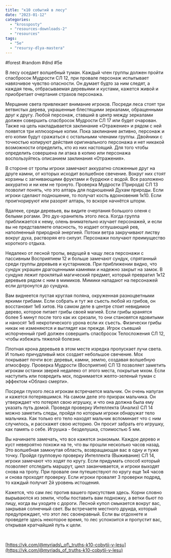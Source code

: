 ```yaml
---
title: "к10 cобытий в лесу"
date: "2023-01-12"
categories: 
  - "krossposty"
  - "resources-downloads-2"
  - "resources"
tags: 
  - "5e"
  - "resursy-dlya-mastera"
---
```


#forest #random #dnd #5e

В лесу оседает волшебный туман. Каждый член группы должен пройти спасбросок Мудрости СЛ 12, при провале персонаж испытывает навязчивое чувство опасности. Он думает будто за ним следят, а каждая тень, отбрасываемая деревьями и кустами, кажется живой и приобретает очертания страхов персонажа.

Мерцание света привлекает внимание игроков. Посреди леса стоят три ветвистых дерева, украшенные блестящими зеркалами, обращенными друг к другу. Любой персонаж, ставший в центр между зеркалами должен совершить спасбросок Мудрости СЛ 17 или будет очарован. Также на цель накладывается заклинание «Отражение» и рядом с ней появятся три иллюзорные копии. Пока заклинание активно, персонаж и его копии будут сражаться с остальными членами группы. Двойники с точностью копируют действия оригинального персонажа и нет никакой возможности определить, кто из них настоящий. Для того чтобы определить совершена ли атака в копию или персонажа воспользуйтесь описанием заклинания «Отражения».

В стороне от тропы игроки замечают аккуратно сложенные друг на друге камни, от которых исходит волшебное свечение. Вокруг них стоят корзины с загнивающими фруктами и бурдюки с водой. Все разложено аккуратно и ни кем не тронуто. Проверка Мудрости (Природа) СЛ 13 позволит понять, что это алтарь для подношений Духам природы. Если игроки сделают подношение, то получат кость вдохновения 1к10. Если проигнорируют или разорят алтарь, то вскоре начнётся шторм.

Вдалеке, среди деревьев, вы видите очертания большого оленя с белыми рогами. Это дух-хранитель этого леса. Когда группа приближается к нему, олень внимательно изучает персонажей, и если вы не представляете опасность, то издает оглушающий рев, наполненный природной энергией. Потоки ветра закручивают листву вокруг духа, растворяя его силуэт. Персонажи получают преимущество короткого отдыха.

Недалеко от лесной тропы, ведущей в чащу леса персонажи с пассивным Восприятием 12 и больше замечают сундук, спрятанный среди группы деревьев и кустарников. При приближении видно, что сундук украшен драгоценными камнями и надежно закрыт на замок. В сундуке лежит проклятый магический предмет, который превратил 1к12 деревьев рядом с ним в мимиков. Мимики нападают на персонажей если дотронутся до сундука.

Вам виднеется пустая круглая поляна, окруженная разноцветными яркими грибами. Если собрать и тут же съесть любой из грибов, он восстановит 1к6 хитов. На самом деле в центре стоит невидимое дерево, которое питает грибы своей магией. Если грибы хранятся более 5 минут после того как их срезали, то они становятся ядовитыми и наносят 1к6 некротического урона если их съесть. Физически грибы никак не изменяются и выглядят как прежде. Игрок съевший испорченный гриб должен совершить спасбросок Телосложения СЛ 12, чтобы избежать тяжелой болезни.

Плотная крона деревьев в этом месте изредка пропускает лучи света. И только причудливый мох создает небольшое свечение. Мох покрывает почти все: деревья, камни, землю, создавая волшебную атмосферу. Проверка Мудрости (Восприятия) СЛ 13 позволяет заметить игрокам останки зверей недалеко от этого места, покрытые мхом. Если наступить или повредить мох, поднимается желто-зеленый туман с эффектом «Облако смерти».

Посреди глухого леса игрокам встречается мальчик. Он очень напуган и кажется потерявшимся. На самом деле это призрак мальчика. Он утверждает что потерял свою игрушку, и что она должна была ему указать путь домой. Проведя проверку Интеллекта (Анализ) СЛ 14 можно заметить следы, пройдя по которым игроки обнаружат тело мальчика. Как только его тело находят мальчик вспоминает что с ним случилось, и расскажет свою историю. Он просит забрать его игрушку, как память о себе. Игрушка - безделушка, стоимостью 5 мм.

Вы начинаете замечать, что все кажется знакомым. Каждое дерево и куст невероятно похожи на те, что вы прошли несколько часов назад. Это волшебная замкнутая область, возвращающая вас в одну и туже точку. Пройдя групповую проверку Интеллекта (Выживание) СЛ 14, игроки замечают что ходят по кругу. Если придумать способ который позволяет отследить маршрут, цикл заканчивается, и игроки выходят снова на тропу. При провале они путешествуют по кругу еще 1к4 часов и снова проходят проверку. Если игроки провалят 3 проверки подряд, то каждый получит 2й уровень истощения.

Кажется, что сам лес против вашего присутствия здесь. Корни словно вырываются из земли, чтобы поставить вам подножку, а ветки бьют по лицу, когда вы уходите с дороги. Лесной купол смыкается вокруг вас, закрывая солнечный свет. Вы встречаете местного друида, который предупреждает, что этот лес своенравный. Если вы отдохнете и проведете здесь некоторое время, то лес успокоится и пропустит вас, открывая кратчайший путь к цели.

 

[https://vk.com/@myriads\_of\_truths-k10-cobytii-v-lesu](https://vk.com/@myriads_of_truths-k10-cobytii-v-lesu)
